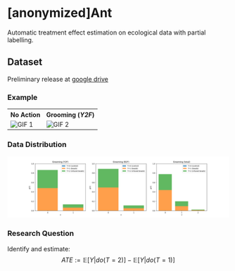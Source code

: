 # [anonymized]Ant

Automatic treatment effect estimation on ecological data with partial labelling.

## Dataset 
Preliminary release at [google drive](https://drive.google.com/drive/folders/1ZTPusp-u3pAtrs2LtA3JUaFXbuqDS7K_?usp=sharing)

### Example

<table align="center">
  <tr>
    <th>No Action</th>
    <th>Grooming (<i>Y2F</i>)</th>
  </tr>
  <tr>
    <td><img src="img/example_nogrooming.gif" alt="GIF 1" width="300" height="300"></td> 
    <td><img src="img/example_grooming.gif" alt="GIF 2" width="300" height="300"></td>
  </tr>
</table>

### Data Distribution

![Outcome distribution](img/outcome_distribution.png)

### Research Question

Identify and estimate:
$$ATE := \mathbb{E}[Y|do(T=2)]- \mathbb{E}[Y|do(T=1)]$$
